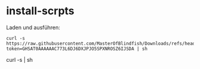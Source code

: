 # install-scrpts

Laden und ausführen:


```
curl -s https://raw.githubusercontent.com/MasterOfBlindfish/Downloads/refs/heads/main/download.sh?token=GHSAT0AAAAAAC773L6DJ6DXJPJO5SPXNROSZ6IJSDA | sh
```

curl -s <URL> | sh
